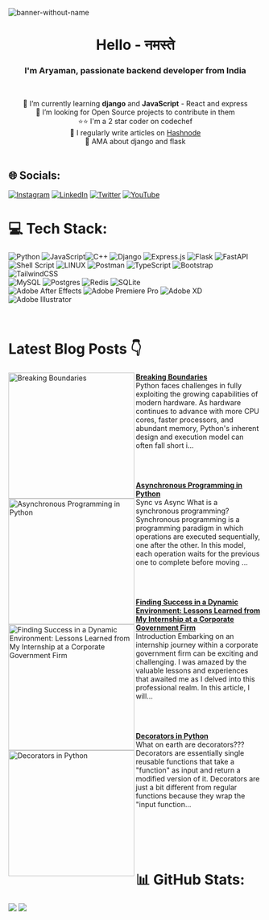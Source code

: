 <!-- ![152479672-7c967bfb-b80a-40e1-a962-a5a5a0393e9d](https://user-images.githubusercontent.com/34962578/236694405-8e7ad60a-7e57-417a-b788-fd30fa002ab2.png) -->
<!-- ![WhatsApp Image 2023-05-31 at 22 06 00](https://github.com/Gupta-Aryaman/Gupta-Aryaman/assets/34962578/05eb04a7-a995-4d51-b1e5-c35c7ad8e56c) -->
![banner-without-name](https://github.com/Gupta-Aryaman/Gupta-Aryaman/assets/34962578/88113a18-5708-4268-b5a6-48dfe4db3454)


<h1 align="center">Hello - नमस्ते</h1>
<h3 align="center">I'm Aryaman, passionate backend developer from India</h3><br>

<p align="center">🌱 I’m currently learning <b>django</b> and <b>JavaScript</b> - React and express<br>💞️ I’m looking for Open Source projects to contribute in them<br>⭐⭐ I'm a 2 star coder on codechef<br>📝 I regularly write articles on <a href="https://aryamangupta.hashnode.dev/">Hashnode</a><br>💬 AMA about django and flask<br><br></p>
<!-- [![](https://visitcount.itsvg.in/api?id=gupta-aryaman&icon=0&color=0)](https://visitcount.itsvg.in) -->

## 🌐 Socials:
[![Instagram](https://img.shields.io/badge/Instagram-%23E4405F.svg?logo=Instagram&logoColor=white)](https://www.instagram.com/aryaman__gupta/) [![LinkedIn](https://img.shields.io/badge/LinkedIn-%230077B5.svg?logo=linkedin&logoColor=white)](https://www.linkedin.com/in/aryamangupta1/) [![Twitter](https://img.shields.io/badge/Twitter-%231DA1F2.svg?logo=Twitter&logoColor=white)](https://twitter.com/@aryamangpta) [![YouTube](https://img.shields.io/badge/YouTube-%23FF0000.svg?logo=YouTube&logoColor=white)](https://www.youtube.com/@aryaman_gupta) 

# 💻 Tech Stack:
![Python](https://img.shields.io/badge/python-3670A0?style=for-the-badge&logo=python&logoColor=ffdd54) ![JavaScript](https://img.shields.io/badge/javascript-%23323330.svg?style=for-the-badge&logo=javascript&logoColor=%23F7DF1E)![C++](https://img.shields.io/badge/c++-%2300599C.svg?style=for-the-badge&logo=c%2B%2B&logoColor=white) ![Django](https://img.shields.io/badge/django-%23092E20.svg?style=for-the-badge&logo=django&logoColor=white) ![Express.js](https://img.shields.io/badge/express.js-%23404d59.svg?style=for-the-badge&logo=express&logoColor=%2361DAFB) ![Flask](https://img.shields.io/badge/flask-%23000.svg?style=for-the-badge&logo=flask&logoColor=white) ![FastAPI](https://img.shields.io/badge/FastAPI-005571?style=for-the-badge&logo=fastapi) 
<br>
![Shell Script](https://img.shields.io/badge/shell_script-%23121011.svg?style=for-the-badge&logo=gnu-bash&logoColor=white) ![LINUX](https://img.shields.io/badge/Linux-FCC624?style=for-the-badge&logo=linux&logoColor=black) ![Postman](https://img.shields.io/badge/Postman-FF6C37?style=for-the-badge&logo=postman&logoColor=white) ![TypeScript](https://img.shields.io/badge/typescript-%23007ACC.svg?style=for-the-badge&logo=typescript&logoColor=white)
![Bootstrap](https://img.shields.io/badge/bootstrap-%23563D7C.svg?style=for-the-badge&logo=bootstrap&logoColor=white)![TailwindCSS](https://img.shields.io/badge/tailwindcss-%2338B2AC.svg?style=for-the-badge&logo=tailwind-css&logoColor=white) <br>![MySQL](https://img.shields.io/badge/mysql-%2300f.svg?style=for-the-badge&logo=mysql&logoColor=white) ![Postgres](https://img.shields.io/badge/postgres-%23316192.svg?style=for-the-badge&logo=postgresql&logoColor=white) ![Redis](https://img.shields.io/badge/redis-%23DD0031.svg?style=for-the-badge&logo=redis&logoColor=white) ![SQLite](https://img.shields.io/badge/sqlite-%2307405e.svg?style=for-the-badge&logo=sqlite&logoColor=white)<br> ![Adobe After Effects](https://img.shields.io/badge/Adobe%20After%20Effects-9999FF.svg?style=for-the-badge&logo=Adobe%20After%20Effects&logoColor=white) ![Adobe Premiere Pro](https://img.shields.io/badge/Adobe%20Premiere%20Pro-9999FF.svg?style=for-the-badge&logo=Adobe%20Premiere%20Pro&logoColor=white) ![Adobe XD](https://img.shields.io/badge/Adobe%20XD-470137?style=for-the-badge&logo=Adobe%20XD&logoColor=#FF61F6) ![Adobe Illustrator](https://img.shields.io/badge/adobeillustrator-%23FF9A00.svg?style=for-the-badge&logo=adobeillustrator&logoColor=white) 

<br />

# Latest Blog Posts 👇
<!-- HASHNODE_BLOG:START -->
<p align="left">
<a href="https://aryamangupta.hashnode.dev//breaking-boundaries" title="Breaking Boundaries"><img src="https://cdn.hashnode.com/res/hashnode/image/upload/v1702829869781/fa179d76-557e-4fde-89fc-74c2d931b9b7.jpeg" alt="Breaking Boundaries" width="250px" align="left" /></a>
<a href="https://aryamangupta.hashnode.dev//breaking-boundaries" title="Breaking Boundaries"><strong>Breaking Boundaries</strong></a>
<br/> Python faces challenges in fully exploiting the growing capabilities of modern hardware. As hardware continues to advance with more CPU cores, faster processors, and abundant memory, Python's inherent design and execution model can often fall short i... </p> <br/> <br/>
<p align="left">
<a href="https://aryamangupta.hashnode.dev//asynchronous-programming-in-python" title="Asynchronous Programming in Python"><img src="https://cdn.hashnode.com/res/hashnode/image/upload/v1695308791796/0e1a3819-f664-4555-8168-d2083b116b04.webp" alt="Asynchronous Programming in Python" width="250px" align="left" /></a>
<a href="https://aryamangupta.hashnode.dev//asynchronous-programming-in-python" title="Asynchronous Programming in Python"><strong>Asynchronous Programming in Python</strong></a>
<br/> Sync vs Async
What is a synchronous programming?
Synchronous programming is a programming paradigm in which operations are executed sequentially, one after the other. In this model, each operation waits for the previous one to complete before moving ... </p> <br/> <br/>
<p align="left">
<a href="https://aryamangupta.hashnode.dev//finding-success-in-a-dynamic-environment-lessons-learned-from-my-internship-at-a-corporate-government-firm" title="Finding Success in a Dynamic Environment: Lessons Learned from My Internship at a Corporate Government Firm"><img src="https://cdn.hashnode.com/res/hashnode/image/stock/unsplash/2LowviVHZ-E/upload/e5c68d050f0a031e98579567eb3f11b3.jpeg" alt="Finding Success in a Dynamic Environment: Lessons Learned from My Internship at a Corporate Government Firm" width="250px" align="left" /></a>
<a href="https://aryamangupta.hashnode.dev//finding-success-in-a-dynamic-environment-lessons-learned-from-my-internship-at-a-corporate-government-firm" title="Finding Success in a Dynamic Environment: Lessons Learned from My Internship at a Corporate Government Firm"><strong>Finding Success in a Dynamic Environment: Lessons Learned from My Internship at a Corporate Government Firm</strong></a>
<br/> Introduction
Embarking on an internship journey within a corporate government firm can be exciting and challenging. I was amazed by the valuable lessons and experiences that awaited me as I delved into this professional realm. In this article, I will... </p> <br/> <br/>
<p align="left">
<a href="https://aryamangupta.hashnode.dev//decorators-in-python" title="Decorators in Python"><img src="https://cdn.hashnode.com/res/hashnode/image/stock/unsplash/ieic5Tq8YMk/upload/ea580875bc49b86ced434eb3edba81d8.jpeg" alt="Decorators in Python" width="250px" align="left" /></a>
<a href="https://aryamangupta.hashnode.dev//decorators-in-python" title="Decorators in Python"><strong>Decorators in Python</strong></a>
<br/> What on earth are decorators???
Decorators are essentially single reusable functions that take a "function" as input and return a modified version of it. Decorators are just a bit different from regular functions because they wrap the "input function... </p> <br/> <br/>
<!-- HASHNODE_BLOG:END -->
<br/>
<br/>

# 📊 GitHub Stats:
![](https://github-readme-streak-stats.herokuapp.com/?user=gupta-aryaman&theme=algolia&hide_border=false)
![](https://github-readme-stats.vercel.app/api/top-langs/?username=gupta-aryaman&theme=algolia&hide_border=false&include_all_commits=false&count_private=false&layout=compact)
<!---

![](https://github-readme-stats.vercel.app/api?username=gupta-aryaman&theme=algolia&hide_border=false&include_all_commits=false&count_private=false)
Gupta-Aryaman/Gupta-Aryaman is a ✨ special ✨ repository because its `README.md` (this file) appears on your GitHub profile.
You can click the Preview link to take a look at your changes.
--->
